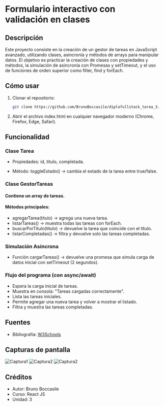 # Formulario interactivo con validación en clases

## Descripción
Este proyecto consiste en la creación de un gestor de tareas en JavaScript avanzado, utilizando clases, asincronía y métodos de arrays para manipular datos.
El objetivo es practicar la creación de clases con propiedades y métodos, la simulación de asincronía con Promesas y setTimeout, y el uso de funciones de orden superior como filter, find y forEach.

## Cómo usar
1. Clonar el repositorio:
   ```bash
   git clone https://github.com/BrunoBoccasile/diplofullstack_tarea_3.git
2. Abrir el archivo index.html en cualquier navegador moderno (Chrome, Firefox, Edge, Safari).

## Funcionalidad

### Clase Tarea

- Propiedades: id, titulo, completada.

- Método: toggleEstado() → cambia el estado de la tarea entre true/false.

### Clase GestorTareas

#### Contiene un array de tareas.

#### Métodos principales:

- agregarTarea(titulo) → agrega una nueva tarea.
- listarTareas() → muestra todas las tareas con forEach.
- buscarPorTitulo(titulo) → devuelve la tarea que coincide con el título.
- listarCompletadas() → filtra y devuelve solo las tareas completadas.

### Simulación Asíncrona

- Función cargarTareas() → devuelve una promesa que simula carga de datos inicial con setTimeout (2 segundos).

### Flujo del programa (con async/await)

- Espera la carga inicial de tareas.
- Muestra en consola: "Tareas cargadas correctamente".
- Lista las tareas iniciales.
- Permite agregar una nueva tarea y volver a mostrar el listado.
- Filtra y muestra las tareas completadas.

## Fuentes

- Bibliografía: [W3Schools](https://www.w3schools.com/)

## Capturas de pantalla

<img src="./assets/captura1.png" alt="Captura1">
<img src="./assets/captura2.png" alt="Captura2">
<img src="./assets/captura3.png" alt="Captura2">


## Créditos
- Autor: Bruno Boccasile
- Curso: React JS
- Unidad: 3